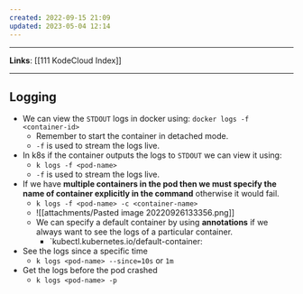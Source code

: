 ```yaml
---
created: 2022-09-15 21:09
updated: 2023-05-04 12:14
---
```

---
**Links**: [[111 KodeCloud Index]]

---
## Logging
- We can view the `STDOUT` logs in docker using: `docker logs -f <container-id>`
	- Remember to start the container in detached mode.
	- `-f` is used to stream the logs live.
- In k8s if the container outputs the logs to `STDOUT` we can view it using: 
	- `k logs -f <pod-name>`
	- `-f` is used to stream the logs live.
- If we have **multiple containers in the pod then we must specify the name of container explicitly in the command** otherwise it would fail.
	- `k logs -f <pod-name> -c <container-name>`
	- ![[attachments/Pasted image 20220926133356.png]]
	- We can specify a default container by using **annotations** if we always want to see the logs of a particular container.
		- `kubectl.kubernetes.io/default-container: <default-container-name>
- See the logs since a specific time
	- `k logs <pod-name> --since=10s` or `1m`
- Get the logs before the pod crashed
	- `k logs <pod-name> -p`